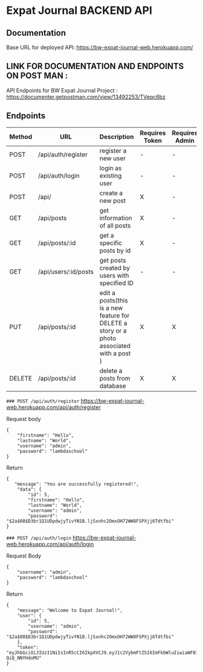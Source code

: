 # Expat Journal BACKEND API

## Documentation 

Base URL for deployed API: https://bw-expat-journal-web.herokuapp.com/

## LINK FOR DOCUMENTATION AND ENDPOINTS ON POST MAN :

API Endpoints for BW Expat Journal Project : https://documenter.getpostman.com/view/13492253/TVeqc6bz

## **Endpoints**

| Method | URL                  | Description                                                                               | Requires Token | Requires Admin |
| ------ | -------------------- | ----------------------------------------------------------------------------------------- | -------------- | -------------- |
| POST   | /api/auth/register   | register a new user                                                                       | -              | -              |
| POST   | /api/auth/login      | login as existing user                                                                    | -              | -              |
| POST   | /api/                | create a new post                                                                         | X              | -              |
| GET    | /api/posts           | get information of all posts                                                              | X              | -              |
| GET    | /api/posts/:id       | get a specific posts by id                                                                | X              | -              |
| GET    | /api/users/:id/posts | get posts created by users with specified ID                                              | -              | -              |
| PUT    | /api/posts/:id       | edit a posts(this is a new feature for DELETE a story or a photo associated with a post ) | X              | X              |
| DELETE | /api/posts/:id       | delete a posts from database                                                              | X              | X              |

`### POST /api/auth/register`
https://bw-expat-journal-web.herokuapp.com/api/auth/register

Request body

```
{
    "firstname": "Hello",
    "lastname": "World",
    "username": "admin",
    "password": "lambdaschool"
}
```
 Return

```
{
   "message": "You are successfully registered!",
    "data": {
        "id": 5,
        "firstname": "Hello",
        "lastname": "World",
        "username": "admin",
        "password": "$2a$08$D3br1Q1UDpdwjyTivYN1B.ljSxnhc2OmxOH72WW8FSPXjj6Tdtfbi"
}
```

`### POST /api/auth/login`
https://bw-expat-journal-web.herokuapp.com/api/auth/login

Request Body
```
{
    "username": "admin",
    "password": "lambdaschool"
}
```

Return
```
{
    "message": "Welcome to Expat Journal!",
    "user": {
        "id": 5,
        "username": "admin",
        "password": "$2a$08$D3br1Q1UDpdwjyTivYN1B.ljSxnhc2OmxOH72WW8FSPXjj6Tdtfbi"
    },
    "token": "eyJhbGciOiJIUzI1NiIsInR5cCI6IkpXVCJ9.eyJ1c2VybmFtZSI6ImFkbWluIiwiaWF0IjoxNjA1NTU0NzE3LCJleHAiOjE2MDU2NDExMTd9.nO40dHdKQBF7h9Wc6S7JJois9G6yf5-QiQ_NNYHdoMU"
}
```
